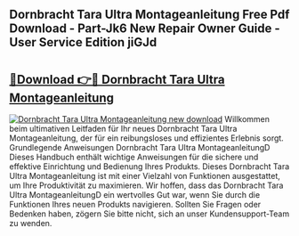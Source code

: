 ## Dornbracht Tara Ultra Montageanleitung Free Pdf Download - Part-Jk6 New Repair Owner Guide - User Service Edition jiGJd

# <h2><a href="http://df758l.blite.top/?on=Dornbracht+Tara+Ultra+Montageanleitung">🔗Download 👉🔴 Dornbracht Tara Ultra Montageanleitung</a></h2>

[![Dornbracht Tara Ultra Montageanleitung new download](https://i.imgur.com/lujVjoI.png)](http://df758l.blite.top/?on=Dornbracht+Tara+Ultra+Montageanleitung)
Willkommen beim ultimativen Leitfaden für Ihr neues Dornbracht Tara Ultra Montageanleitung, der für ein reibungsloses und effizientes Erlebnis sorgt. Grundlegende Anweisungen Dornbracht Tara Ultra MontageanleitungD Dieses Handbuch enthält wichtige Anweisungen für die sichere und effektive Einrichtung und Bedienung Ihres Produkts. Dieses Dornbracht Tara Ultra Montageanleitung ist mit einer Vielzahl von Funktionen ausgestattet, um Ihre Produktivität zu maximieren. Wir hoffen, dass das Dornbracht Tara Ultra MontageanleitungD ein wertvolles Gut war, wenn Sie durch die Funktionen Ihres neuen Produkts navigieren. Sollten Sie Fragen oder Bedenken haben, zögern Sie bitte nicht, sich an unser Kundensupport-Team zu wenden.
